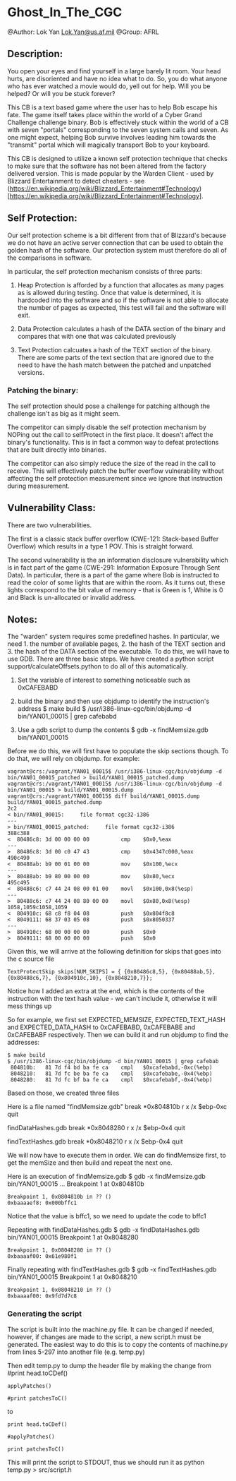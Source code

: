 # Ghost_In_The_CGC

@Author: Lok Yan <Lok.Yan@us.af.mil>
@Group: AFRL

## Description:

You open your eyes and find yourself in a large barely lit room. Your head hurts, are disoriented and have no idea what to do. So, you do what anyone who has ever watched a movie would do, yell out for help. Will you be helped? Or will you be stuck forever? 

This CB is a text based game where the user has to help Bob escape his fate. The game itself takes place within the world of a Cyber Grand Challenge challenge binary. Bob is effectively stuck within the world of a CB with seven "portals" corresponding to the seven system calls and seven. As one might expect, helping Bob survive involves leading him towards the "transmit" portal which will magically transport Bob to your keyboard. 

This CB is designed to utilize a known self protection technique that checks to make sure that the software has not been altered from the factory delivered version. This is made popular by the Warden Client - used by Blizzard Entertainment to detect cheaters - see (https://en.wikipedia.org/wiki/Blizzard_Entertainment#Technology)[https://en.wikipedia.org/wiki/Blizzard_Entertainment#Technology]. 

## Self Protection:

Our self protection scheme is a bit different from that of Blizzard's because we do not have an active server connection that can be used to obtain the golden hash of the software. Our protection system must therefore do all of the comparisons in software.

In particular, the self protection mechanism consists of three parts:

1. Heap Protection is afforded by a function that allocates as many pages as is allowed during testing. Once that value is determined, it is hardcoded into the software and so if the software is not able to allocate the number of pages as expected, this test will fail and the software will exit.

2. Data Protection calculates a hash of the DATA section of the binary and compares that with one that was calculated previously

3. Text Protection calcuates a hash of the TEXT section of the binary. There are some parts of the text section that are ignored due to the need to have the hash match between the patched and unpatched versions.

### Patching the binary:
The self protection should pose a challenge for patching although the challenge isn't as big as it might seem. 

The competitor can simply disable the self protection mechanism by NOPing out the call to selfProtect in the first place. It doesn't affect the binary's functionality. This is in fact a common way to defeat protections that are built directly into binaries.

The competitor can also simply reduce the size of the read in the call to receive. This will effectively patch the buffer overflow vulnerability without affecting the self protection measurement since we ignore that instruction during measurement.

## Vulnerability Class:

There are two vulnerabilities. 

The first is a classic stack buffer overflow (CWE-121: Stack-based Buffer Overflow) which results in a type 1 POV. This is straight forward. 

The second vulnerability is the an information disclosure vulnerability which is in fact part of the game (CWE-291: Information Exposure Through Sent Data). In particular, there is a part of the game where Bob is instructed to read the color of some lights that are within the room. As it turns out, these lights correspond to the bit value of memory - that is Green is 1, White is 0 and Black is un-allocated or invalid address.

## Notes:

The "warden" system requires some predefined hashes. In particular, we need 1. the number of available pages, 2. the hash of the TEXT section and 3. the hash of the DATA section of the executable. To do this, we will have to use GDB. There are three basic steps. We have created a python script support/calculateOffsets.python to do all of this automatically. 

1. Set the variable of interest to something noticeable such as 0xCAFEBABD

2. build the binary and then use objdump to identify the instruction's address
	$ make build
	$ /usr/i386-linux-cgc/bin/objdump -d bin/YAN01_00015 | grep cafebabd
3. Use a gdb script to dump the contents
	$ gdb -x findMemsize.gdb bin/YAN01_00015

Before we do this, we will first have to populate the skip sections though. To do that, we will rely on objdump. for example:

	vagrant@crs:/vagrant/YAN01_00015$ /usr/i386-linux-cgc/bin/objdump -d bin/YAN01_00015_patched > build/YAN01_00015_patched.dump
	vagrant@crs:/vagrant/YAN01_00015$ /usr/i386-linux-cgc/bin/objdump -d bin/YAN01_00015 > build/YAN01_00015.dump
	vagrant@crs:/vagrant/YAN01_00015$ diff build/YAN01_00015.dump build/YAN01_00015_patched.dump 
	2c2
	< bin/YAN01_00015:     file format cgc32-i386
	---
	> bin/YAN01_00015_patched:     file format cgc32-i386
	388c388
	<  80486c8:	3d 00 00 00 00       	cmp    $0x0,%eax
	---
	>  80486c8:	3d 00 c0 47 43       	cmp    $0x4347c000,%eax
	490c490
	<  80488ab:	b9 00 01 00 00       	mov    $0x100,%ecx
	---
	>  80488ab:	b9 80 00 00 00       	mov    $0x80,%ecx
	495c495
	<  80488c6:	c7 44 24 08 00 01 00 	movl   $0x100,0x8(%esp)
	---
	>  80488c6:	c7 44 24 08 80 00 00 	movl   $0x80,0x8(%esp)
	1058,1059c1058,1059
	<  804910c:	68 c8 f8 04 08       	push   $0x804f8c8
	<  8049111:	68 37 03 05 08       	push   $0x8050337
	---
	>  804910c:	68 00 00 00 00       	push   $0x0
	>  8049111:	68 00 00 00 00       	push   $0x0

Given this, we will arrive at the following definition for skips that goes into the c source file

	TextProtectSkip skips[NUM_SKIPS] = { {0x80486c8,5}, {0x80488ab,5}, {0x80488c6,7}, {0x804910c,10}, {0x8048210,7}};

Notice how I added an extra at the end, which is the contents of the instruction with the text hash value - we can't include it, otherwise it will mess things up
	
So for example, we first set EXPECTED_MEMSIZE, EXPECTED_TEXT_HASH and EXPECTED_DATA_HASH to 0xCAFEBABD, 0xCAFEBABE and 0xCAFEBABF respectively.
Then we can build it and run objdump to find the addresses:

	$ make build
	$ /usr/i386-linux-cgc/bin/objdump -d bin/YAN01_00015 | grep cafebab
	 804810b:	81 7d f4 bd ba fe ca 	cmpl   $0xcafebabd,-0xc(%ebp)
	 8048210:	81 7d fc be ba fe ca 	cmpl   $0xcafebabe,-0x4(%ebp)
	 8048280:	81 7d fc bf ba fe ca 	cmpl   $0xcafebabf,-0x4(%ebp)


Based on those, we created three files

Here is a file named "findMemsize.gdb"
	break *0x804810b
	r
	x /x $ebp-0xc
	quit
	
findDataHashes.gdb
	break *0x8048280
	r
	x /x $ebp-0x4
	quit

findTextHashes.gdb
	break *0x8048210
	r
	x /x $ebp-0x4
	quit

We will now have to execute them in order. We can do findMemsize first, to get the memSize and then build and repeat the next one.
	
Here is an execution of findMemsize.gdb
	$ gdb -x findMemsize.gdb bin/YAN01_00015
	...
	Breakpoint 1 at 0x804810b
	
	Breakpoint 1, 0x0804810b in ?? ()
	0xbaaaaef8:	0x000bffc1
	
Notice that the value is bffc1, so we need to update the code to bffc1

Repeating with findDataHashes.gdb
	$ gdb -x findDataHashes.gdb bin/YAN01_00015	
	Breakpoint 1 at 0x8048280
	
	Breakpoint 1, 0x08048280 in ?? ()
	0xbaaaaf00:	0x61e980f1

Finally repeating with findTextHashes.gdb
	$ gdb -x findTextHashes.gdb bin/YAN01_00015	
	Breakpoint 1 at 0x8048210
	
	Breakpoint 1, 0x08048210 in ?? ()
	0xbaaaaf00:	0x9fd7d7c8

### Generating the script
The script is built into the machine.py file. It can be changed if needed, however, if changes are made to the script, a new script.h must be generated. The easiest way to do this is to copy the contents of machine.py from lines 5-297 into another file (e.g. temp.py) 

Then edit temp.py to dump the header file by making the change from
	#print head.toCDef()
	
	applyPatches()
	
	#print patchesToC()

to

	print head.toCDef()
	
	#applyPatches()
	
	print patchesToC()

This will print the script to STDOUT, thus we should run it as
	python temp.py > src/script.h

